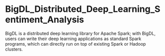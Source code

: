 # BigDL_Distributed_Deep_Learning_Sentiment_Analysis
BigDL is a distributed deep learning library for Apache Spark; with BigDL, users can write their deep learning applications as standard Spark programs, which can directly run on top of existing Spark or Hadoop clusters.
